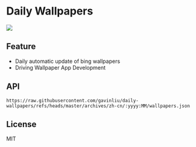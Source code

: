 # Daily Wallpapers
  
![](https://www.bing.com/th?id=OHR.LaplandOwl_ZH-CN6070251232_UHD.jpg)

## Feature

- Daily automatic update of bing wallpapers
- Driving Wallpaper App Development

## API

```
https://raw.githubusercontent.com/gavinliu/daily-wallpapers/refs/heads/master/archives/zh-cn/:yyyy:MM/wallpapers.json
```

## License

MIT
  